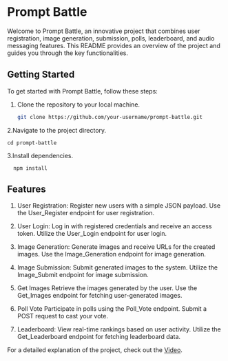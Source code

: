 # Prompt Battle

Welcome to Prompt Battle, an innovative project that combines user registration, image generation, submission, polls, leaderboard, and audio messaging features. This README provides an overview of the project and guides you through the key functionalities.

## Getting Started

To get started with Prompt Battle, follow these steps:

1. Clone the repository to your local machine.

   ```bash
   git clone https://github.com/your-username/prompt-battle.git

2.Navigate to the project directory.

    cd prompt-battle
3.Install dependencies.
  ```
    npm install
```
## Features
1. User Registration:
Register new users with a simple JSON payload.
Use the User_Register endpoint for user registration.

2. User Login:
Log in with registered credentials and receive an access token.
Utilize the User_Login endpoint for user login.

3. Image Generation:
Generate images and receive URLs for the created images.
Use the Image_Generation endpoint for image generation.

4. Image Submission:
Submit generated images to the system.
Utilize the Image_Submit endpoint for image submission.
5. Get Images
Retrieve the images generated by the user.
Use the Get_Images endpoint for fetching user-generated images.
6. Poll Vote
Participate in polls using the Poll_Vote endpoint.
Submit a POST request to cast your vote.

7. Leaderboard:
View real-time rankings based on user activity.
Utilize the Get_Leaderboard endpoint for fetching leaderboard data.


For a detailed explanation of the project, check out the [Video](https://drive.google.com/file/d/1Or3VDGhcz7a2YkTX9MRnn3fISbIG6XhP/view?usp=sharing).
